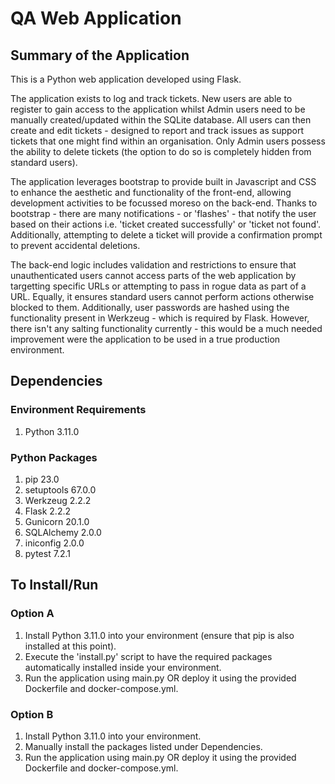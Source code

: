 # QA Web Application

## Summary of the Application

This is a Python web application developed using Flask.

The application exists to log and track tickets. New users are able to register to gain access to the application whilst Admin users need to be manually created/updated within the SQLite database. All users can then create and edit tickets - designed to report and track issues as support tickets that one might find within an organisation. Only Admin users possess the ability to delete tickets (the option to do so is completely hidden from standard users).

The application leverages bootstrap to provide built in Javascript and CSS to enhance the aesthetic and functionality of the front-end, allowing development activities to be focussed moreso on the back-end. Thanks to bootstrap - there are many notifications - or 'flashes' - that notify the user based on their actions i.e. 'ticket created successfully' or 'ticket not found'. Additionally, attempting to delete a ticket will provide a confirmation prompt to prevent accidental deletions.

The back-end logic includes validation and restrictions to ensure that unauthenticated users cannot access parts of the web application by targetting specific URLs or attempting to pass in rogue data as part of a URL. Equally, it ensures standard users cannot perform actions otherwise blocked to them. Additionally, user passwords are hashed using the functionality present in Werkzeug - which is required by Flask. However, there isn't any salting functionality currently - this would be a much needed improvement were the application to be used in a true production environment.

## Dependencies

### Environment Requirements

1. Python 3.11.0

### Python Packages

1. pip 23.0
2. setuptools 67.0.0
3. Werkzeug 2.2.2
4. Flask 2.2.2
5. Gunicorn 20.1.0
6. SQLAlchemy 2.0.0
7. iniconfig 2.0.0
8. pytest 7.2.1

## To Install/Run

### Option A

1. Install Python 3.11.0 into your environment (ensure that pip is also installed at this point).
2. Execute the 'install.py' script to have the required packages automatically installed inside your environment.
3. Run the application using main.py OR deploy it using the provided Dockerfile and docker-compose.yml.

### Option B

1. Install Python 3.11.0 into your environment.
2. Manually install the packages listed under Dependencies.
3. Run the application using main.py OR deploy it using the provided Dockerfile and docker-compose.yml.

